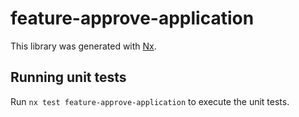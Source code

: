 # feature-approve-application

This library was generated with [Nx](https://nx.dev).

## Running unit tests

Run `nx test feature-approve-application` to execute the unit tests.
